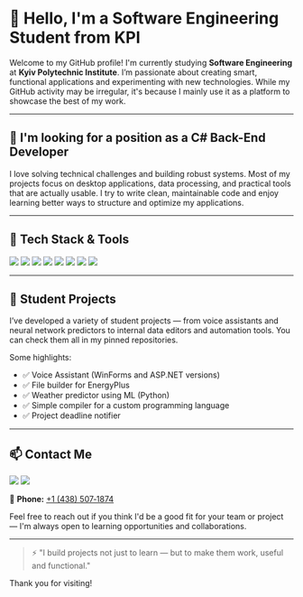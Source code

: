 # 👋 Hello, I'm a Software Engineering Student from KPI

Welcome to my GitHub profile! I'm currently studying **Software Engineering** at **Kyiv Polytechnic Institute**. I’m passionate about creating smart, functional applications and experimenting with new technologies. While my GitHub activity may be irregular, it's because I mainly use it as a platform to showcase the best of my work.

---

## 🚀 I'm looking for a position as a **C# Back-End Developer**

I love solving technical challenges and building robust systems. Most of my projects focus on desktop applications, data processing, and practical tools that are actually usable. I try to write clean, maintainable code and enjoy learning better ways to structure and optimize my applications.

---

## 🧠 Tech Stack & Tools

<p align="left">
  <img src="https://img.shields.io/badge/C%23-239120?style=for-the-badge&logo=c-sharp&logoColor=white" />
  <img src="https://img.shields.io/badge/.NET-512BD4?style=for-the-badge&logo=dotnet&logoColor=white" />
  <img src="https://img.shields.io/badge/WinForms-00599C?style=for-the-badge&logo=windows&logoColor=white" />
  <img src="https://img.shields.io/badge/Python-3776AB?style=for-the-badge&logo=python&logoColor=white" />
  <img src="https://img.shields.io/badge/SQL-4479A1?style=for-the-badge&logo=mysql&logoColor=white" />
  <img src="https://img.shields.io/badge/XML-E44D26?style=for-the-badge&logo=html5&logoColor=white" />
  <img src="https://img.shields.io/badge/ASP.NET-512BD4?style=for-the-badge&logo=dotnet&logoColor=white" />
  <img src="https://img.shields.io/badge/GitHub-181717?style=for-the-badge&logo=github&logoColor=white" />
</p>

---

## 📂 Student Projects

I’ve developed a variety of student projects — from voice assistants and neural network predictors to internal data editors and automation tools. You can check them all in my pinned repositories.

Some highlights:
- ✅ Voice Assistant (WinForms and ASP.NET versions)
- ✅ File builder for EnergyPlus
- ✅ Weather predictor using ML (Python)
- ✅ Simple compiler for a custom programming language
- ✅ Project deadline notifier

---

## 📫 Contact Me

<p>
  <img src="https://img.shields.io/badge/Email-serbia.nestandart@gmail.com-D14836?style=for-the-badge&logo=gmail&logoColor=white" />
   <a href="https://www.linkedin.com/in/illia-serbin/">
    <img src="https://img.shields.io/badge/LinkedIn-Illia%20Serbin-0077B5?style=for-the-badge&logo=linkedin&logoColor=white" />
  </a>
</p>
<p align="left">
  📱 <strong>Phone:</strong> <a href="tel:+14385071874">+1 (438) 507‑1874</a>
</p>

Feel free to reach out if you think I'd be a good fit for your team or project — I'm always open to learning opportunities and collaborations.

---

> ⚡ "I build projects not just to learn — but to make them work, useful and functional."

Thank you for visiting!

